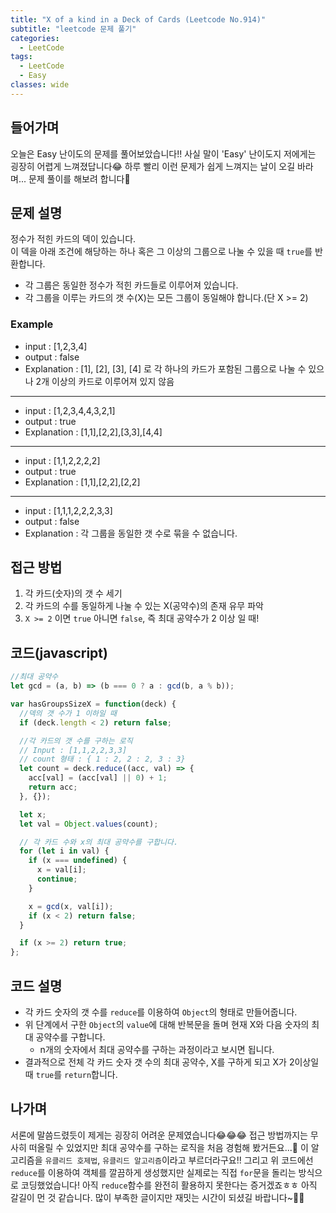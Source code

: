 ```yaml
---
title: "X of a kind in a Deck of Cards (Leetcode No.914)"
subtitle: "leetcode 문제 풀기"
categories:
  - LeetCode
tags:
  - LeetCode
  - Easy
classes: wide
---
```


## 들어가며

오늘은 Easy 난이도의 문제를 풀어보았습니다!! 사실 말이 'Easy' 난이도지 저에게는 굉장히 어렵게 느껴졌답니다😂 하루 빨리 이런 문제가 쉽게 느껴지는 날이 오길 바라며... 문제 풀이를 해보려 합니다💪

## 문제 설명

정수가 적힌 카드의 덱이 있습니다.  
이 덱을 아래 조건에 해당하는 하나 혹은 그 이상의 그룹으로 나눌 수 있을 때 `true`를 반환합니다.

- 각 그룹은 동일한 정수가 적힌 카드들로 이루어져 있습니다.
- 각 그룹을 이루는 카드의 갯 수(X)는 모든 그룹이 동일해야 합니다.(단 X >= 2)

### Example

- input : [1,2,3,4]
- output : false
- Explanation : [1], [2], [3], [4] 로 각 하나의 카드가 포함된 그룹으로 나눌 수 있으나 2개 이상의 카드로 이루어져 있지 않음

---

- input : [1,2,3,4,4,3,2,1]
- output : true
- Explanation : [1,1],[2,2],[3,3],[4,4]

---

- input : [1,1,2,2,2,2]
- output : true
- Explanation : [1,1],[2,2],[2,2]

---

- input : [1,1,1,2,2,2,3,3]
- output : false
- Explanation : 각 그룹을 동일한 갯 수로 묶을 수 없습니다.

## 접근 방법

1. 각 카드(숫자)의 갯 수 세기
1. 각 카드의 수를 동일하게 나눌 수 있는 X(공약수)의 존재 유무 파악
1. `X >= 2` 이면 `true` 아니면 `false`, 즉 최대 공약수가 2 이상 일 때!

## 코드(javascript)

```javascript
//최대 공약수
let gcd = (a, b) => (b === 0 ? a : gcd(b, a % b));

var hasGroupsSizeX = function(deck) {
  //덱의 갯 수가 1 이하일 때
  if (deck.length < 2) return false;

  //각 카드의 갯 수를 구하는 로직
  // Input : [1,1,2,2,3,3]
  // count 형태 : { 1 : 2, 2 : 2, 3 : 3}
  let count = deck.reduce((acc, val) => {
    acc[val] = (acc[val] || 0) + 1;
    return acc;
  }, {});

  let x;
  let val = Object.values(count);

  // 각 카드 수와 x의 최대 공약수를 구합니다.
  for (let i in val) {
    if (x === undefined) {
      x = val[i];
      continue;
    }

    x = gcd(x, val[i]);
    if (x < 2) return false;
  }

  if (x >= 2) return true;
};
```

## 코드 설명

- 각 카드 숫자의 갯 수를 `reduce`를 이용하여 `Object`의 형태로 만들어줍니다.
- 위 단계에서 구한 `Object`의 `value`에 대해 반복문을 돌며 현재 X와 다음 숫자의 최대 공약수를 구합니다.
  - n개의 숫자에서 최대 공약수를 구하는 과정이라고 보시면 됩니다.
- 결과적으로 전체 각 카드 숫자 갯 수의 최대 공약수, X를 구하게 되고 X가 2이상일 때 `true`를 `return`합니다.

## 나가며

서론에 말씀드렸듯이 제게는 굉장히 어려운 문제였습니다😂😂😂 접근 방법까지는 무사히 떠올릴 수 있었지만 최대 공약수를 구하는 로직을 처음 경험해 봤거든요...🤩 이 알고리즘을 `유클리드 호제법`, `유클리드 알고리즘`이라고 부르더라구요!! 그리고 위 코드에선 `reduce`를 이용하여 객체를 깔끔하게 생성했지만 실제로는 직접 `for`문을 돌리는 방식으로 코딩했었습니다! 아직 `reduce`함수를 완전히 활용하지 못한다는 증거겠죠ㅎㅎ 아직 갈길이 먼 것 같습니다. 많이 부족한 글이지만 재밋는 시간이 되셨길 바랍니다~👋🏻
